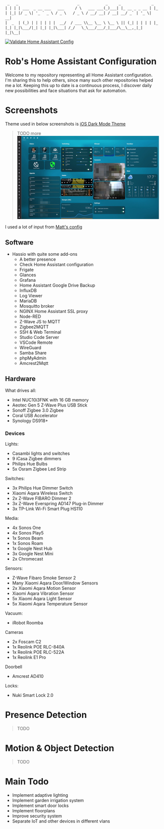 ```
 _   _                           _            _     _              _   
| | | | ___  _ __ ___   ___     / \   ___ ___(_)___| |_ __ _ _ __ | |_ 
| |_| |/ _ \| '_ ` _ \ / _ \   / _ \ / __/ __| / __| __/ _` | '_ \| __|
|  _  | (_) | | | | | |  __/  / ___ \\__ \__ \ \__ \ || (_| | | | | |_ 
|_| |_|\___/|_| |_| |_|\___| /_/   \_\___/___/_|___/\__\__,_|_| |_|\__|
```
[![Validate Home Assistant Config](https://github.com/robsonke/hass-config/actions/workflows/main.yml/badge.svg?branch=master)](https://github.com/robsonke/hass-config/actions/workflows/main.yml)

# Rob's Home Assistant Configuration
Welcome to my repository representing all Home Assistant configuration. I'm sharing this to help others, since many such other repositories helped me a lot.
Keeping this up to date is a continuous process, I discover daily new possibilities and face situations that ask for automation.

# Screenshots
Theme used in below screenshots is [iOS Dark Mode Theme](https://github.com/basnijholt/lovelace-ios-dark-mode-theme/)
> TODO more
![Main Dashboard](https://github.com/robsonke/hass-config/blob/master/www/screenshots/main-dashboard.jpg)

I used a lot of input from [Matt's config](https://github.com/matt8707/hass-config)

## Software
- Hassio with quite some add-ons
  - A better presence
  - Check Home Assistant configuration
  - Frigate
  - Glances
  - Grafana
  - Home Assistant Google Drive Backup
  - InfluxDB
  - Log Viewer
  - MariaDB
  - Mosquitto broker
  - NGINX Home Assistant SSL proxy
  - Node-RED
  - Z-Wave JS to MQTT
  - Zigbee2MQTT
  - SSH & Web Terminal
  - Studio Code Server
  - VSCode Remote
  - WireGuard
  - Samba Share
  - phpMyAdmin
  - Amcrest2Mqtt

## Hardware
What drives all:
- Intel NUC10i3FNK with 16 GB memory
- Aeotec Gen 5 Z-Wave Plus USB Stick
- Sonoff Zigbee 3.0 Zigbee
- Coral USB Accelerator
- Synology DS918+

### Devices
Lights:
- Casambi lights and switches
- 9 iCasa Zigbee dimmers
- Philips Hue Bulbs
- 5x Osram Zigbee Led Strip

Switches:
- 3x Philips Hue Dimmer Switch
- Xiaomi Aqara Wireless Switch
- 2x Z-Wave FIBARO Dimmer 2
- 3x Z-Wave Everspring AD147 Plug-in Dimmer
- 3x TP-Link Wi-Fi Smart Plug HS110

Media:
- 4x Sonos One
- 4x Sonos Play5
- 1x Sonos Beam
- 1x Sonos Roam
- 1x Google Nest Hub
- 3x Google Nest Mini
- 2x Chromecast

Sensors:
- Z-Wave Fibaro Smoke Sensor 2
- Many Xiaomi Aqara Door/Window Sensors
- 2x Xiaomi Aqara Motion Sensor
- Xiaomi Aqara Vibration Sensor
- 5x Xiaomi Aqara Light Sensor
- 5x Xiaomi Aqara Temperature Sensor

Vacuum:
- iRobot Roomba 

Cameras
- 2x Foscam C2
- 1x Reolink POE RLC-840A
- 1x Reolink POE RLC-522A
- 1x Reolink E1 Pro

Doorbell
- Amcrest AD410

Locks:
- Nuki Smart Lock 2.0

# Presence Detection
> TODO

# Motion & Object Detection
> TODO

# Main Todo
- Implement adaptive lighting
- Implement garden irrigation system
- Implement smart door locks
- Implement floorplans
- Improve security system
- Separate IoT and other devices in different vlans

